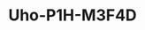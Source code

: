 ---
title: "Uho-P1H-M3F4D"
description: "3MP Outdoor Pan & Tilt Wi-Fi Camera"
image: "/images/pandap/PandaP (4).png"
images:
  - url: "/images/pandap/PandaP (4).png"
    caption: "Front view"
features:
  - High quality image with 3MP, 1/2.8"CMOS sensor
  - 2304*1296@20fps in the main stream
  - Ultra 265, H.265, H.264
  - Support digital WDR (Wide Dynamic Range)
  - Built-in Mic & Speaker, support two-way audio, offer better interaction
  - Support sound and light warning, makes warning and alarming more noticeable
  - Smart IR, up to 30 m (98 ft) IR and 10m (33 ft) warm light distance, suitable for more scenes
  - Self-contained bracket, support two kinds of mounting
  - Supports 512 GB Micro SD card
  - Wi-Fi connection and easy installation
  - IP66 ingress protection
  - The front face is made of grapheme, which has better heat dissipation and more environmental protection
specifications: 
  Max Resolution: 3 MP
  Sensor: 1/2.8" CMOS
  Min. Illumination: Colour- 0.005Lux (F1.6, AGC ON); 0 Lux with IR on
  Day/Night: IR cut filter with auto switch (ICR)
  Shutter: Auto/Manual, 1 to 1/100000 s
  WDR: DWDR
  Digital Zoom: 4X
  Focal Length: 4.0 mm
  Iris Type: Fixed
  Iris: F1.6
  Field of View (H): 91.2°
  Field of View (V): 47.9°
  Field of View (D): 95.9°
  Lens Type: Fixed
  DORI Distance (Lens): 4.0mm
  DORI Distance (Detect): 72.0 m (236.2 ft)
  DORI Distance (Observe): 28.8 m (94.5 ft)
  DORI Distance (Recognize): 14.4 m (47.2 ft)
  DORI Distance (Identify): 7.2 m (23.6 ft)
  Supplemental Light: Dual light
  Illumination Distance (IR): 30 m (98.4 ft)
  Illumination Distance (Warm Light): 10 m (33 ft)
  Wavelength: 850 nm
  IR On/Off Control: Auto/Manual
  Video Compression: Ultra 265, H.265, H.264
  Frame Rate: Main Stream- 3MP (2304*1296), Max 20fps; 2MP (1920*1080), Max 25fps; 720P (1280*720), Max 25fps; Sub Stream- 640*360, Max 25fps; 2CIF (704*288), Max 25fps; CIF (352*288), Max 25fps;
  Video Bit Rate: 128 Kbps to 2048 Kbps
  U code: N/A
  OSD: Up to 2 OSDs
  Privacy Mask: Support (only NVR)
  ROI: Up to 8 areas
  Video Stream: Dual streams
  White Balance: Auto, Outdoor, Fine tune, Sodium lamp, Locked, Auto2
  Digital Noise Reduction: 2D/3D DNR
  Smart IR: Support
  Flip: Normal, Flip vertical, Flip horizontal, 180°
  Dewarping: N/A
  HLC: N/A
  BLC: N/A
  Defog: Digital defog
  Auto Tracking: Support
  Basic Detection: Motion detection, Ultra motion detection, Audio detection
  General Function: IP address filtering, Access policy, ARP protection, RTSP authentication, User authentication, HTTP authentication
  Audio Compression: G.711U, G.711A
  Audio Bitrate: 64 Kbps
  Two way Audio: Support
  Suppression: Support
  Sampling Rate: 8 kHz
  Edge Storage: Micro SD, up to 512 GB
  Network Storage: ANR
  4G Network Frequency: N/A
  4G Network Standard: N/A
  4G Card Type: N/A
  Protocols: IPv4, TCP, UDP, DHCP, RTSP, DNS, DDNS, NTP, HTTP
  Compatible Integration: API
  Client: Uniarch client, Uniarch app
  Web Browser: Plug in required live view:- IE 10+, Chrome 45+, Firefox 52+, Edge 79+
  Pan Range: 0° ~ 345°
  Pan Speed: 1°/s ~ 40°/s (Preset speed:- 40°/s)
  Tilt Range: 0° ~ 90°
  Tilt Speed: 1°/s ~ 30°/s (Preset speed:- 30°/s)
  Number of Presets: 20
  Audio I/O: N/A
  Alarm I/O: N/A
  Built in Mic: Support
  Built in Speaker: Support
  WIFI: 2.4G Wi-Fi (IEEE802.11b/g/n/ax), built-in antenna
  Network: 1 × RJ45 10 M/100 M Base TX Ethernet
  EMC: CE EMC (EN 55032, EN 61000 3 3, EN IEC 61000 3 2, EN 50130), FCC (FCC 47 CFR part15 B)
  Safety: CE LVD (EN 62368 1)
  Environment: CE RoHS (2011/65/EU;(EU)2015/863); WEEE (2012/19/EU);
  Protection: IP66 (IEC 60529)
  Power: DC 12V±25%
  Power Consumption: Max 11.0 W
  Power Interface: Ø5.5 mm coaxial power plug
  Dimensions: Φ118mm*118mm*199mm (Φ4.6”x 4.6”x 7.8”)
  Weight: 0.53kg (1.17lb)
  Working Environment: -30 ℃ to 60 ℃ ( -22 ℉ to 140 ℉), Humidity:- ≤ 95% RH (non condensing)
  Storage Environment: N/A
  Surge Protection: 4 KV
  Reset Button: Support
  LED Indicator: 1, green
---